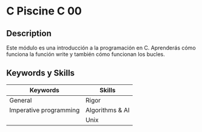 # C Piscine C 00

## Description
Este módulo es una introducción a la programación en C. Aprenderás cómo funciona la función write y también cómo funcionan los bucles.

## Keywords y Skills

| **Keywords**                  | **Skills**        |
|-------------------------------|-------------------|
| General                       | Rigor             |
| Imperative programming        | Algorithms & AI   |
|                               | Unix              |

